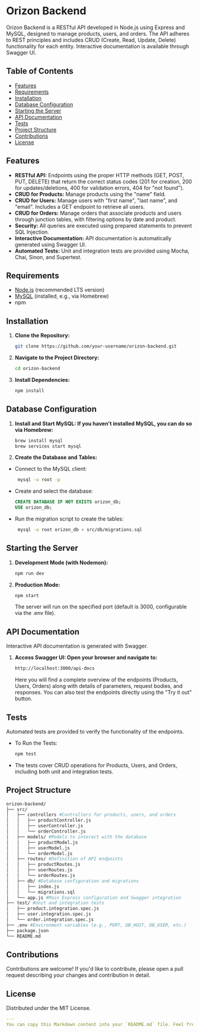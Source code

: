 # Orizon Backend

Orizon Backend is a RESTful API developed in Node.js using Express and MySQL, designed to manage products, users, and orders. The API adheres to REST principles and includes CRUD (Create, Read, Update, Delete) functionality for each entity. Interactive documentation is available through Swagger UI.

## Table of Contents

- [Features](#features)
- [Requirements](#requirements)
- [Installation](#installation)
- [Database Configuration](#database-configuration)
- [Starting the Server](#starting-the-server)
- [API Documentation](#api-documentation)
- [Tests](#tests)
- [Project Structure](#project-structure)
- [Contributions](#contributions)
- [License](#license)

## Features

- **RESTful API:** Endpoints using the proper HTTP methods (GET, POST, PUT, DELETE) that return the correct status codes (201 for creation, 200 for updates/deletions, 400 for validation errors, 404 for "not found").
- **CRUD for Products:** Manage products using the "name" field.
- **CRUD for Users:** Manage users with "first name", "last name", and "email". Includes a GET endpoint to retrieve all users.
- **CRUD for Orders:** Manage orders that associate products and users through junction tables, with filtering options by date and product.
- **Security:** All queries are executed using prepared statements to prevent SQL Injection.
- **Interactive Documentation:** API documentation is automatically generated using Swagger UI.
- **Automated Tests:** Unit and integration tests are provided using Mocha, Chai, Sinon, and Supertest.

## Requirements

- [Node.js](https://nodejs.org/) (recommended LTS version)
- [MySQL](https://www.mysql.com/) (installed, e.g., via Homebrew)
- npm

## Installation

1. **Clone the Repository:**

   ```bash
   git clone https://github.com/your-username/orizon-backend.git
   ```

2. **Navigate to the Project Directory:**

   ```bash
   cd orizon-backend
   ```

3. **Install Dependencies:**
   ```bash
   npm install
   ```

## Database Configuration

1. **Install and Start MySQL: If you haven't installed MySQL, you can do so via Homebrew:**

   ```bash
   brew install mysql
   brew services start mysql
   ```

2. **Create the Database and Tables:**

- Connect to the MySQL client:

  ```bash
   mysql -u root -p
  ```

- Create and select the database:

  ```sql
  CREATE DATABASE IF NOT EXISTS orizon_db;
  USE orizon_db;
  ```

- Run the migration script to create the tables:
  ```bash
   mysql -u root orizon_db < src/db/migrations.sql
  ```

## Starting the Server

1. **Development Mode (with Nodemon):**

   ```bash
   npm run dev
   ```

2. **Production Mode:**

   ```bash
   npm start
   ```

   The server will run on the specified port (default is 3000, configurable via the .env file).

## API Documentation

Interactive API documentation is generated with Swagger.

1. **Access Swagger UI: Open your browser and navigate to:**

   ```bash
   http://localhost:3000/api-docs
   ```

   Here you will find a complete overview of the endpoints (Products, Users, Orders) along with details of parameters, request bodies, and responses. You can also test the endpoints directly using the "Try it out" button.

## Tests

Automated tests are provided to verify the functionality of the endpoints.

- To Run the Tests:

  ```bash
  npm test
  ```

- The tests cover CRUD operations for Products, Users, and Orders, including both unit and integration tests.

## Project Structure

```bash
orizon-backend/
├── src/
│   ├── controllers #Controllers for products, users, and orders
│   │   ├── productController.js
│   │   ├── userController.js
│   │   └── orderController.js
│   ├── models/ #Models to interact with the database
│   │   ├── productModel.js
│   │   ├── userModel.js
│   │   └── orderModel.js
│   ├── routes/ #Definition of API endpoints
│   │   ├── productRoutes.js
│   │   ├── userRoutes.js
│   │   └── orderRoutes.js
│   ├── db/ #Database configuration and migrations
│   │   ├── index.js
│   │   └── migrations.sql
│   └── app.js #Main Express configuration and Swagger integration
├── test/ #Unit and integration tests
│   ├── product.integration.spec.js
│   ├── user.integration.spec.js
│   └── order.integration.spec.js
├── .env #Environment variables (e.g., PORT, DB_HOST, DB_USER, etc.)
├── package.json
└── README.md
```

## Contributions

Contributions are welcome! If you'd like to contribute, please open a pull request describing your changes and contribution in detail.

## License

Distributed under the MIT License.

```yaml
---
You can copy this Markdown content into your `README.md` file. Feel free to modify or expand it according to your project’s needs. If you need further changes, just let me know!
```
